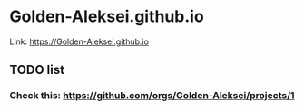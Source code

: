 # Golden-Aleksei.github.io
Link: https://Golden-Aleksei.github.io
## TODO list
### Check this: https://github.com/orgs/Golden-Aleksei/projects/1
